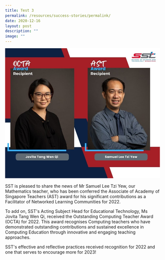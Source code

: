 ```yaml
---
title: Test 3
permalink: /resources/success-stories/permalink/
date: 2020-12-16
layout: post
description: ""
image: ""
---
```

![](/images/AST%20Staff%20Award.jpeg)

SST is pleased to share the news of Mr Samuel Lee Tzi Yew, our Mathematics teacher, who has been conferred the Associate of Academy of Singapore Teachers (AST) award for his significant contributions as a Facilitator of Networked Learning Communities for 2022.  
  
To add on, SST's Acting Subject Head for Educational Technology, Ms Jovita Tang Wen Qi, received the Outstanding Computing Teacher Award (OCTA) for 2022. This award recognises Computing teachers who have demonstrated outstanding contributions and sustained excellence in Computing Education through innovative and engaging teaching approaches.  
  
SST's effective and reflective practices received recognition for 2022 and one that serves to encourage more for 2023!